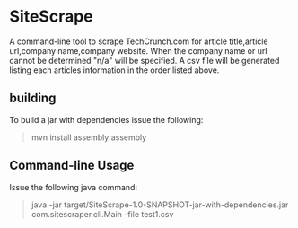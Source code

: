 SiteScrape
==========

A command-line tool to scrape TechCrunch.com for article title,article url,company name,company website.
When the company name or url cannot be determined "n/a" will be specified.
A csv file will be generated listing each articles information in the order listed above.

building
--------
To build a jar with dependencies issue the following:
> mvn install assembly:assembly

Command-line Usage
------------------

Issue the following java command:
> java -jar target/SiteScrape-1.0-SNAPSHOT-jar-with-dependencies.jar com.sitescraper.cli.Main -file test1.csv


